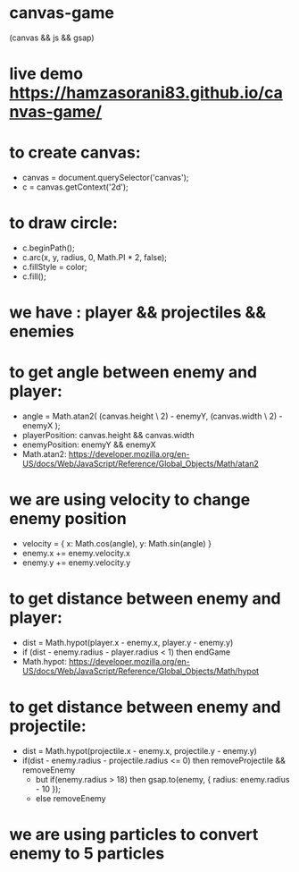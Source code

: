 # canvas-game
(canvas && js && gsap)
# live demo https://hamzasorani83.github.io/canvas-game/

# to create canvas: 
  - canvas = document.querySelector('canvas');
  - c = canvas.getContext('2d');

# to draw circle: 
  - c.beginPath();
  - c.arc(x, y, radius, 0, Math.PI * 2, false);
  - c.fillStyle = color;
  - c.fill();

# we have : player && projectiles && enemies

# to get angle between enemy and player:
  - angle = Math.atan2( 
    (canvas.height \ 2) - enemyY,
    (canvas.width \ 2) - enemyX
  );
  - playerPosition: canvas.height && canvas.width
  - enemyPosition: enemyY && enemyX
  - Math.atan2: https://developer.mozilla.org/en-US/docs/Web/JavaScript/Reference/Global_Objects/Math/atan2

# we are using velocity to change enemy position 
  - velocity = { x: Math.cos(angle), y: Math.sin(angle) }
  - enemy.x += enemy.velocity.x
  - enemy.y += enemy.velocity.y

# to get distance between enemy and player:
  - dist = Math.hypot(player.x - enemy.x, player.y - enemy.y)
  - if (dist - enemy.radius - player.radius < 1) then endGame
  - Math.hypot: https://developer.mozilla.org/en-US/docs/Web/JavaScript/Reference/Global_Objects/Math/hypot


# to get distance between enemy and projectile:
  - dist = Math.hypot(projectile.x - enemy.x, projectile.y - enemy.y)
  - if(dist - enemy.radius - projectile.radius <= 0) then removeProjectile && removeEnemy
    - but if(enemy.radius > 18) then 
      gsap.to(enemy, {
        radius: enemy.radius - 10
      });
    - else removeEnemy

# we are using particles to convert enemy to 5 particles